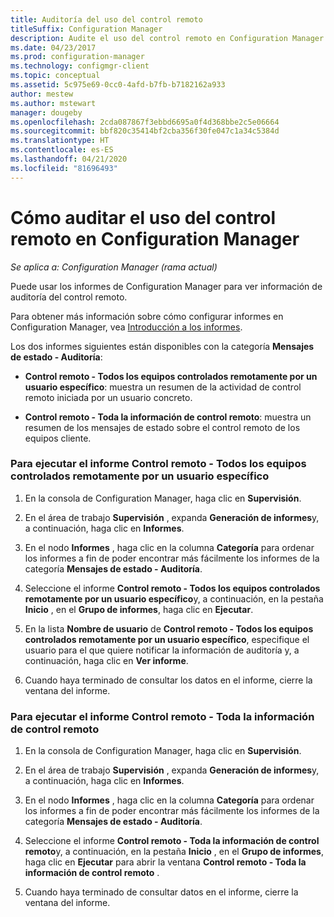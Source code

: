 ```yaml
---
title: Auditoría del uso del control remoto
titleSuffix: Configuration Manager
description: Audite el uso del control remoto en Configuration Manager.
ms.date: 04/23/2017
ms.prod: configuration-manager
ms.technology: configmgr-client
ms.topic: conceptual
ms.assetid: 5c975e69-0cc0-4afd-b7fb-b7182162a933
author: mestew
ms.author: mstewart
manager: dougeby
ms.openlocfilehash: 2cda087867f3ebbd6695a0f4d368bbe2c5e06664
ms.sourcegitcommit: bbf820c35414bf2cba356f30fe047c1a34c5384d
ms.translationtype: HT
ms.contentlocale: es-ES
ms.lasthandoff: 04/21/2020
ms.locfileid: "81696493"
---
```

# <a name="how-to-audit-remote-control-usage-in-configuration-manager"></a>Cómo auditar el uso del control remoto en Configuration Manager

*Se aplica a: Configuration Manager (rama actual)*

Puede usar los informes de Configuration Manager para ver información de auditoría del control remoto.  

 Para obtener más información sobre cómo configurar informes en Configuration Manager, vea [Introducción a los informes](../../../servers/manage/introduction-to-reporting.md).  

 Los dos informes siguientes están disponibles con la categoría **Mensajes de estado - Auditoría**:  

-   **Control remoto - Todos los equipos controlados remotamente por un usuario específico**: muestra un resumen de la actividad de control remoto iniciada por un usuario concreto.  

-   **Control remoto - Toda la información de control remoto**: muestra un resumen de los mensajes de estado sobre el control remoto de los equipos cliente.  

### <a name="to-run-the-report-remote-control---all-computers-remote-controlled-by-a-specific-user"></a>Para ejecutar el informe Control remoto - Todos los equipos controlados remotamente por un usuario específico  

1.  En la consola de Configuration Manager, haga clic en **Supervisión**.  

2.  En el área de trabajo **Supervisión** , expanda **Generación de informes**y, a continuación, haga clic en **Informes**.  

3.  En el nodo **Informes** , haga clic en la columna **Categoría** para ordenar los informes a fin de poder encontrar más fácilmente los informes de la categoría **Mensajes de estado - Auditoría**.  

4.  Seleccione el informe **Control remoto - Todos los equipos controlados remotamente por un usuario específico**y, a continuación, en la pestaña **Inicio** , en el **Grupo de informes**, haga clic en **Ejecutar**.  

5.  En la lista **Nombre de usuario** de **Control remoto - Todos los equipos controlados remotamente por un usuario específico**, especifique el usuario para el que quiere notificar la información de auditoría y, a continuación, haga clic en **Ver informe**.  

6.  Cuando haya terminado de consultar los datos en el informe, cierre la ventana del informe.  

### <a name="to-run-the-report-remote-control---all-remote-control-information"></a>Para ejecutar el informe Control remoto - Toda la información de control remoto  

1.  En la consola de Configuration Manager, haga clic en **Supervisión**.  

2.  En el área de trabajo **Supervisión** , expanda **Generación de informes**y, a continuación, haga clic en **Informes**.  

3.  En el nodo **Informes** , haga clic en la columna **Categoría** para ordenar los informes a fin de poder encontrar más fácilmente los informes de la categoría **Mensajes de estado - Auditoría**.  

4.  Seleccione el informe **Control remoto - Toda la información de control remoto**y, a continuación, en la pestaña **Inicio** , en el **Grupo de informes**, haga clic en **Ejecutar** para abrir la ventana **Control remoto - Toda la información de control remoto** .  

5.  Cuando haya terminado de consultar datos en el informe, cierre la ventana del informe.  
